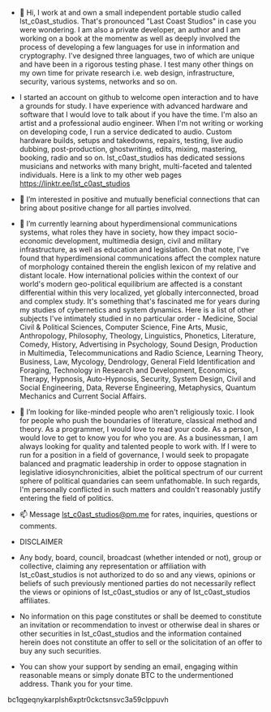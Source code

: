 - 👋 Hi, I work at and own a small independent portable studio called lst_c0ast_studios. That's pronounced "Last Coast Studios" in case you were wondering. I am also a private developer, an author and I am working on a book at the momentw as well as deeply involved the process of developing a few languages for use in information and cryptography. I've designed three languages, two of which are unique and have been in a rigorous testing phase. I test many other things on my own time for private research i.e. web design, infrastructure, security, various systems, networks and so on.

- I started an account on github to welcome open interaction and to have a grounds for study. I have experience with advanced hardware and software that I would love to talk about if you have the time. I'm also an artist and a professional audio engineer. When I'm not writing or working on developing code, I run a service dedicated to audio. Custom hardware builds, setups and takedowns, repairs, testing, live audio dubbing, post-production, ghostwriting, edits, mixing, mastering, booking, radio and so on. lst_c0ast_studios has dedicated sessions musicians and networks with many bright, multi-faceted and talented individuals. Here is a link to my other web pages https://linktr.ee/lst_c0ast_studios

- 👀 I’m interested in positive and mutually beneficial connections that can bring about positive change for all parties involved.

- 🌱 I’m currently learning about hyperdimensional communications systems, what roles they have in society, how they impact socio-economic development, multimedia design, civil and military infrastructure, as well as education and legislation. On that note, I've found that hyperdimensional communications affect the complex nature of morphology contained therein the english lexicon of my relative and distant locale. How international policies within the context of our world's modern geo-political equilibrium are affected is a constant differential within this very localized, yet globally interconnected, broad and complex study. It's something that's fascinated me for years during my studies of cybernetics and system dynamics. Here is a list of other subjects I've intimately studied in no particular order - Medicine, Social Civil & Political Sciences, Computer Science, Fine Arts, Music, Anthropology, Philosophy, Theology, Linguistics, Phonetics, Literature, Comedy, History, Advertising in Psychology, Sound Design, Production in Multimedia, Telecommunications and Radio Science, Learning Theory, Business, Law, Mycology, Dendrology, General Field Identification and Foraging, Technology in Research and Development, Economics, Therapy, Hypnosis, Auto-Hypnosis, Security, System Design, Civil and Social Engineering, Data, Reverse Engineering, Metaphysics, Quantum Mechanics and Current Social Affairs.

- 💞️ I’m looking for like-minded people who aren't religiously toxic. I look for people who push the boundaries of literature, classical method and theory. As a programmer, I would love to read your code. As a person, I would love to get to know you for who you are. As a businessman, I am always looking for quality and talented people to work with. If I were to run for a position in a field of governance, I would seek to propagate balanced and pragmatic leadership in order to oppose stagnation in legislative idiosynchronicities, albiet the political spectrum of our current sphere of political quandaries can seem unfathomable. In such regards, I'm personally conflicted in such matters and couldn't reasonably justify entering the field of politics.

- 📫 Message lst_c0ast_studios@pm.me for rates, inquiries, questions or comments.

- DISCLAIMER

- Any body, board, council, broadcast (whether intended or not), group or collective, claiming any representation or affiliation with lst_c0ast_studios is not authorized to do so and any views, opinions or beliefs of such previously mentioned parties do not necessarily reflect the views or opinions of lst_c0ast_studios or any of lst_c0ast_studios affiliates.
 
- No information on this page constitutes or shall be deemed to constitute an invitation or recommendation to invest or otherwise deal in shares or other securities in lst_c0ast_studios and the information contained herein does not constitute an offer to sell or the solicitation of an offer to buy any such securities.

- You can show your support by sending an email, engaging within reasonable means or simply donate BTC to the undermentioned address. Thank you for your time.

bc1qgeqnykarplsh6xptr0ckctsnsvc3a59clppuvh

<!---

--->
